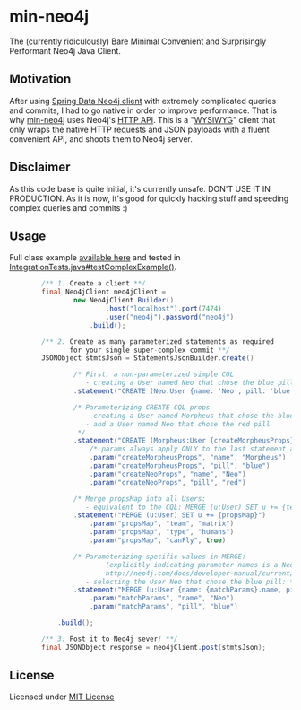 # min-neo4j
The (currently ridiculously) Bare Minimal Convenient and Surprisingly Performant Neo4j Java Client.

## Motivation
After using [Spring Data Neo4j client](https://neo4j.com/developer/spring-data-neo4j/) with extremely complicated queries and commits, I had to go native in order to improve performance. That is why [min-neo4j](https://github.com/yaireclipse/min-neo4j) uses Neo4j's [HTTP API](http://neo4j.com/docs/developer-manual/current/http-api/). This is a "[WYSIWYG](https://en.wikipedia.org/wiki/WYSIWYG)" client that only wraps the native HTTP requests and JSON payloads with a fluent convenient API, and shoots them to Neo4j server.

## Disclaimer
As this code base is quite initial, it's currently unsafe. DON'T USE IT IN PRODUCTION. As it is now, it's good for quickly hacking stuff and speeding complex queries and commits :)

## Usage
Full class example [available here](https://github.com/yaireclipse/min-neo4j/blob/master/src/main/java/org/yairshefi/neo4j/min/examples/SimpleExample.java) and tested in [IntegrationTests.java#testComplexExample()](https://github.com/yaireclipse/min-neo4j/blob/master/src/test/java/org/yairshefi/neo4j/min/IntegrationTests.java).
````java
        /** 1. Create a client **/
        final Neo4jClient neo4jClient =
                new Neo4jClient.Builder()
                        .host("localhost").port(7474)
                        .user("neo4j").password("neo4j")
                    .build();

        /** 2. Create as many parameterized statements as required
               for your single super-complex commit **/
        JSONObject stmtsJson = StatementsJsonBuilder.create()

                /* First, a non-parameterized simple CQL
                   - creating a User named Neo that chose the blue pill */
                .statement("CREATE (Neo:User {name: 'Neo', pill: 'blue'})")

                /* Parameterizing CREATE CQL props
                   - creating a User named Morpheus that chose the blue pill
                   - and a User named Neo that chose the red pill
                 */
                .statement("CREATE (Morpheus:User {createMorpheusProps}), (Neo2:User {createNeoProps})")
                    /* params always apply ONLY to the last statement added to the builder */
                    .param("createMorpheusProps", "name", "Morpheus")
                    .param("createMorpheusProps", "pill", "blue")
                    .param("createNeoProps", "name", "Neo")
                    .param("createNeoProps", "pill", "red")

                /* Merge propsMap into all Users:
                   - equivalent to the CQL: MERGE (u:User) SET u += {team: 'matrix', type: 'humans', canFly: true} */
                .statement("MERGE (u:User) SET u += {propsMap}")
                    .param("propsMap", "team", "matrix")
                    .param("propsMap", "type", "humans")
                    .param("propsMap", "canFly", true)

                /* Parameterizing specific values in MERGE:
                        (explicitly indicating parameter names is a Neo4j's constraint, see
                        http://neo4j.com/docs/developer-manual/current/cypher/#merge-using-map-parameters-with-merge ).
                   - selecting the User Neo that chose the blue pill: */
                .statement("MERGE (u:User {name: {matchParams}.name, pill: {matchParams}.pill}) RETURN u")
                    .param("matchParams", "name", "Neo")
                    .param("matchParams", "pill", "blue")

            .build();

        /** 3. Post it to Neo4j sever! **/
        final JSONObject response = neo4jClient.post(stmtsJson);
````
## License
Licensed under [MIT License](https://raw.githubusercontent.com/jenkinsci/jenkins/master/LICENSE.txt)
